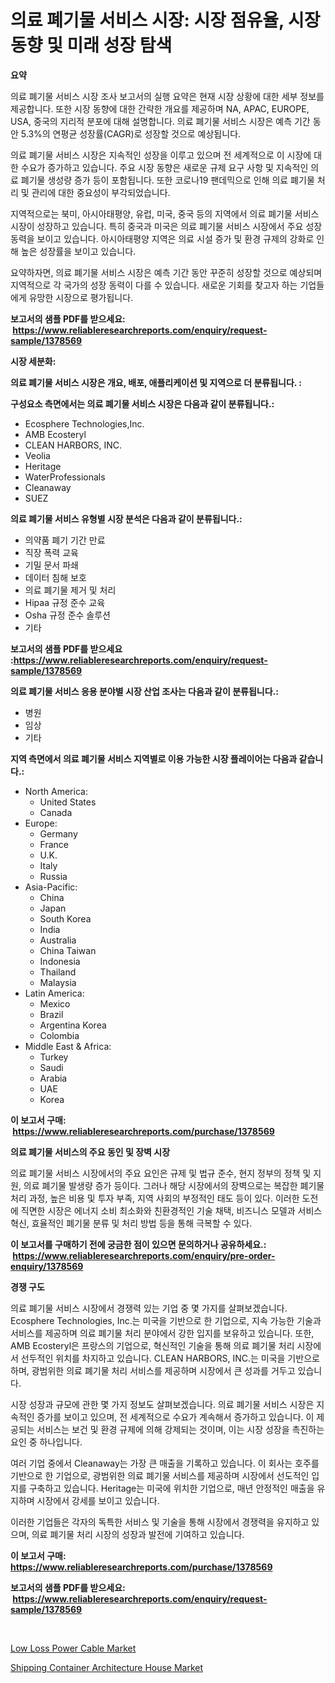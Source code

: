 <p><h1>의료 폐기물 서비스 시장: 시장 점유율, 시장 동향 및 미래 성장 탐색</h1></p><p><strong>요약</strong></p>
<p><p>의료 폐기물 서비스 시장 조사 보고서의 실행 요약은 현재 시장 상황에 대한 세부 정보를 제공합니다. 또한 시장 동향에 대한 간략한 개요를 제공하며 NA, APAC, EUROPE, USA, 중국의 지리적 분포에 대해 설명합니다. 의료 폐기물 서비스 시장은 예측 기간 동안 5.3%의 연평균 성장률(CAGR)로 성장할 것으로 예상됩니다.</p><p>의료 폐기물 서비스 시장은 지속적인 성장을 이루고 있으며 전 세계적으로 이 시장에 대한 수요가 증가하고 있습니다. 주요 시장 동향은 새로운 규제 요구 사항 및 지속적인 의료 폐기물 생성량 증가 등이 포함됩니다. 또한 코로나19 팬데믹으로 인해 의료 폐기물 처리 및 관리에 대한 중요성이 부각되었습니다.</p><p>지역적으로는 북미, 아시아태평양, 유럽, 미국, 중국 등의 지역에서 의료 폐기물 서비스 시장이 성장하고 있습니다. 특히 중국과 미국은 의료 폐기물 서비스 시장에서 주요 성장 동력을 보이고 있습니다. 아시아태평양 지역은 의료 시설 증가 및 환경 규제의 강화로 인해 높은 성장률을 보이고 있습니다.</p><p>요약하자면, 의료 폐기물 서비스 시장은 예측 기간 동안 꾸준히 성장할 것으로 예상되며 지역적으로 각 국가의 성장 동력이 다를 수 있습니다. 새로운 기회를 찾고자 하는 기업들에게 유망한 시장으로 평가됩니다.</p></p>
<p><strong>보고서의 샘플 PDF를 받으세요: &nbsp;<a href="https://www.reliableresearchreports.com/enquiry/request-sample/1378569">https://www.reliableresearchreports.com/enquiry/request-sample/1378569</a></strong></p>
<p><strong>시장 세분화:</strong></p>
<p><strong> 의료 폐기물 서비스 시장은 개요, 배포, 애플리케이션 및 지역으로 더 분류됩니다. :</strong></p>
<p><strong>구성요소 측면에서는 의료 폐기물 서비스 시장은 다음과 같이 분류됩니다.:</strong></p>
<p><ul><li>Ecosphere Technologies,Inc.</li><li>AMB Ecosteryl</li><li>CLEAN HARBORS, INC.</li><li>Veolia</li><li>Heritage</li><li>WaterProfessionals</li><li>Cleanaway</li><li>SUEZ</li></ul></p>
<p><strong> 의료 폐기물 서비스 유형별 시장 분석은 다음과 같이 분류됩니다.:</strong></p>
<p><ul><li>의약품 폐기 기간 만료</li><li>직장 폭력 교육</li><li>기밀 문서 파쇄</li><li>데이터 침해 보호</li><li>의료 폐기물 제거 및 처리</li><li>Hipaa 규정 준수 교육</li><li>Osha 규정 준수 솔루션</li><li>기타</li></ul></p>
<p><strong>보고서의 샘플 PDF를 받으세요 :<a href="https://www.reliableresearchreports.com/enquiry/request-sample/1378569">https://www.reliableresearchreports.com/enquiry/request-sample/1378569</a></strong></p>
<p><strong> 의료 폐기물 서비스 응용 분야별 시장 산업 조사는 다음과 같이 분류됩니다.:</strong></p>
<p><ul><li>병원</li><li>임상</li><li>기타</li></ul></p>
<p><strong>지역 측면에서 의료 폐기물 서비스 지역별로 이용 가능한 시장 플레이어는 다음과 같습니다.:</strong></p>
<p><ul>
    <li>
        North America:
        <ul>
            <li>United States</li>
            <li>Canada</li>
        </ul>
    </li>
    <li>
        Europe:
        <ul>
            <li>Germany</li>
            <li>France</li>
            <li>U.K.</li>
            <li>Italy</li>
            <li>Russia</li>
        </ul>
    </li>
    <li>
        Asia-Pacific:
        <ul>
            <li>China</li>
            <li>Japan</li>
            <li>South Korea</li>
            <li>India</li>
            <li>Australia</li>
            <li>China Taiwan</li>
            <li>Indonesia</li>
            <li>Thailand</li>
            <li>Malaysia</li>
        </ul>
    </li>
    <li>
        Latin America:
        <ul>
            <li>Mexico</li>
            <li>Brazil</li>
            <li>Argentina Korea</li>
            <li>Colombia</li>
        </ul>
    </li>
    <li>
        Middle East & Africa:
        <ul>
            <li>Turkey</li>
            <li>Saudi</li>
            <li>Arabia</li>
            <li>UAE</li>
            <li>Korea</li>
        </ul>
    </li>
    </ul></p>
<p><strong>이 보고서 구매: &nbsp;<a href="https://www.reliableresearchreports.com/purchase/1378569">https://www.reliableresearchreports.com/purchase/1378569</a></strong></p>
<p><strong>의료 폐기물 서비스의 주요 동인 및 장벽 시장</strong></p>
<p><p>의료 폐기물 서비스 시장에서의 주요 요인은 규제 및 법규 준수, 현지 정부의 정책 및 지원, 의료 폐기물 발생량 증가 등이다. 그러나 해당 시장에서의 장벽으로는 복잡한 폐기물 처리 과정, 높은 비용 및 투자 부족, 지역 사회의 부정적인 태도 등이 있다. 이러한 도전에 직면한 시장은 에너지 소비 최소화와 친환경적인 기술 채택, 비즈니스 모델과 서비스 혁신, 효율적인 폐기물 분류 및 처리 방법 등을 통해 극복할 수 있다.</p></p>
<p><strong>이 보고서를 구매하기 전에 궁금한 점이 있으면 문의하거나 공유하세요.: &nbsp;<a href="https://www.reliableresearchreports.com/enquiry/pre-order-enquiry/1378569">https://www.reliableresearchreports.com/enquiry/pre-order-enquiry/1378569</a></strong></p>
<p><strong>경쟁 구도</strong></p>
<p><p>의료 폐기물 서비스 시장에서 경쟁력 있는 기업 중 몇 가지를 살펴보겠습니다. Ecosphere Technologies, Inc.는 미국을 기반으로 한 기업으로, 지속 가능한 기술과 서비스를 제공하며 의료 폐기물 처리 분야에서 강한 입지를 보유하고 있습니다. 또한, AMB Ecosteryl은 프랑스의 기업으로, 혁신적인 기술을 통해 의료 폐기물 처리 시장에서 선두적인 위치를 차지하고 있습니다. CLEAN HARBORS, INC.는 미국을 기반으로 하며, 광범위한 의료 폐기물 처리 서비스를 제공하며 시장에서 큰 성과를 거두고 있습니다.</p><p>시장 성장과 규모에 관한 몇 가지 정보도 살펴보겠습니다. 의료 폐기물 서비스 시장은 지속적인 증가를 보이고 있으며, 전 세계적으로 수요가 계속해서 증가하고 있습니다. 이 제공되는 서비스는 보건 및 환경 규제에 의해 강제되는 것이며, 이는 시장 성장을 촉진하는 요인 중 하나입니다.</p><p>여러 기업 중에서 Cleanaway는 가장 큰 매출을 기록하고 있습니다. 이 회사는 호주를 기반으로 한 기업으로, 광범위한 의료 폐기물 서비스를 제공하며 시장에서 선도적인 입지를 구축하고 있습니다. Heritage는 미국에 위치한 기업으로, 매년 안정적인 매출을 유지하며 시장에서 강세를 보이고 있습니다.</p><p>이러한 기업들은 각자의 독특한 서비스 및 기술을 통해 시장에서 경쟁력을 유지하고 있으며, 의료 폐기물 처리 시장의 성장과 발전에 기여하고 있습니다.</p></p>
<p><strong>이 보고서 구매: &nbsp; <a href="https://www.reliableresearchreports.com/purchase/1378569">https://www.reliableresearchreports.com/purchase/1378569</a></strong></p>
<p><strong>보고서의 샘플 PDF를 받으세요: &nbsp;<a href="https://www.reliableresearchreports.com/enquiry/request-sample/1378569">https://www.reliableresearchreports.com/enquiry/request-sample/1378569</a></strong><strong></strong></p>
<p>&nbsp;</p>
<p><p><a href="https://github.com/Hazelklievgspy6vdcsmu106w/Market-Research-Report-List-1/blob/main/low-loss-power-cable-market.md">Low Loss Power Cable Market</a></p><p><a href="https://picayune-night-cbd.notion.site/Shipping-Container-Architecture-House-Market-Research-Report-Unlocks-Analysis-on-the-Market-Financia-b4a8fa3d14614b06b7527c8be1b0a751">Shipping Container Architecture House Market</a></p></p>